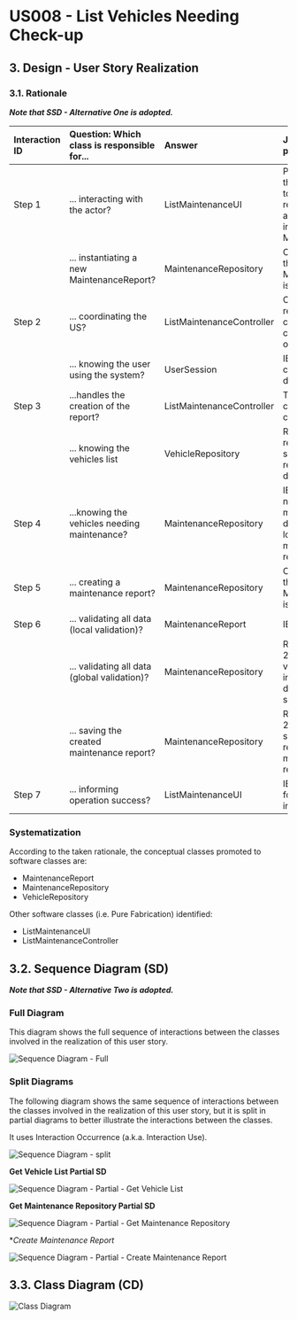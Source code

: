 # US008 - List Vehicles Needing Check-up

## 3. Design - User Story Realization 

### 3.1. Rationale

_**Note that SSD - Alternative One is adopted.**_

| Interaction ID | Question: Which class is responsible for...   | Answer                    | Justification (with patterns)                                                                                 |
|:---------------|:----------------------------------------------|:--------------------------|:--------------------------------------------------------------------------------------------------------------|
| Step 1  		     | ... interacting with the actor?               | ListMaintenanceUI         | Pure Fabrication: there is no reason to assign this responsibility to any existing class in the Domain Model. |
| 			  		        | ... instantiating a new MaintenanceReport?    | MaintenanceRepository     | Creator (Rule 1): in the DM MaintenanceReport is directly created.                                            |
| Step 2	  		    | ... coordinating the US?                      | ListMaintenanceController | Controller: responsible for coordinating and controlling the flow of interaction.                             |
| 			  		        | ... knowing the user using the system?        | UserSession               | IE: cf. A&A component documentation.                                                                          |
| Step 3  		     | 	...handles the creation of the report?       | ListMaintenanceController | The controller class manages the creation process.                                                            |
| 		             | ... knowing the vehicles list							          | VehicleRepository         | Repository (Rule2): responsible for storing and retrieving vehicle data.                                      |
| Step 4  		     | 	...knowing the vehicles needing maintenance? | MaintenanceRepository     | IE: Vehicles needing maintenance are determined by a logic algorithm on maintenance repository.               |
| Step 5  		     | 	... creating a maintenance report?						     | MaintenanceRepository     | Creator (Rule 1): in the DM MaintenanceReport is directly created .                                           |
| Step 6  		     | 	... validating all data (local validation)?  | MaintenanceReport         | IE: owns its data.                                                                                            | 
| 			  		        | 	... validating all data (global validation)? | MaintenanceRepository     | Repository (Rule 2): global validation often involves querying data from multiple sources.                    | 
| 			  		        | 	... saving the created maintenance report?   | MaintenanceRepository     | Repository (Rule 2): responsible for storing and retrieving maintenance reports.                              | 
| Step 7  		     | 	... informing operation success?             | ListMaintenanceUI         | IE: is responsible for user interactions.                                                                     | 

### Systematization ##

According to the taken rationale, the conceptual classes promoted to software classes are: 

* MaintenanceReport
* MaintenanceRepository
* VehicleRepository

Other software classes (i.e. Pure Fabrication) identified: 

* ListMaintenanceUI  
* ListMaintenanceController


## 3.2. Sequence Diagram (SD)

_**Note that SSD - Alternative Two is adopted.**_

### Full Diagram

This diagram shows the full sequence of interactions between the classes involved in the realization of this user story.

![Sequence Diagram - Full](svg/us008-sequence-diagram-full.svg)

### Split Diagrams

The following diagram shows the same sequence of interactions between the classes involved in the realization of this user story, but it is split in partial diagrams to better illustrate the interactions between the classes.

It uses Interaction Occurrence (a.k.a. Interaction Use).

![Sequence Diagram - split](svg/us008-sequence-diagram-split.svg)

**Get Vehicle List Partial SD**

![Sequence Diagram - Partial - Get Vehicle List](svg/us008-sequence-diagram-partial-get-vehicle-list.svg)

**Get Maintenance Repository Partial SD**

![Sequence Diagram - Partial - Get Maintenance Repository](svg/us008-sequence-diagram-partial-get-maintenance-repository.svg)

**Create Maintenance Report*

![Sequence Diagram - Partial - Create Maintenance Report](svg/us008-sequence-diagram-partial-create-maintenance-report.svg)



## 3.3. Class Diagram (CD)

![Class Diagram](svg/us008-class-diagram.svg)